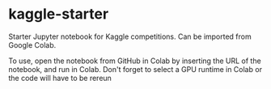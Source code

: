 # kaggle-starter
Starter Jupyter notebook for Kaggle competitions. Can be imported from Google Colab.

To use, open the notebook from GitHub in Colab by inserting the URL of the notebook, and run in Colab. Don't forget to select a GPU runtime in Colab or the code will have to be rereun
